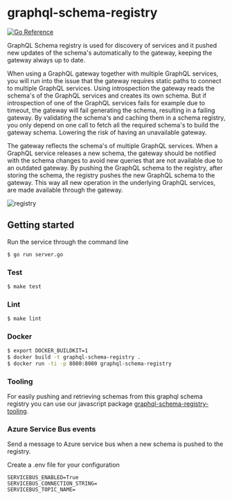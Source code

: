 # graphql-schema-registry
[![Go Reference](https://pkg.go.dev/badge/github.com/basselalaraaj/graphql-schema-registry.svg)](https://pkg.go.dev/github.com/basselalaraaj/graphql-schema-registry)

GraphQL Schema registry is used for discovery of services and it pushed new updates of the schema's automatically to the gateway, keeping the gateway always up to date.

When using a GraphQL gateway together with multiple GraphQL services, you will run into the issue that the gateway requires static paths to connect to multiple GraphQL services.
Using introspection the gateway reads the schema's of the GraphQL services and creates its own schema. But if introspection of one of the GraphQL services fails for example due to timeout, the gateway will fail generating the schema, resulting in a failing gateway. By validating the schema's and caching them in a schema registry, you only depend on one call to fetch all the required schema's to build the gateway schema. Lowering the risk of having an unavailable gateway.

The gateway reflects the schema's of multiple GraphQL services. When a GraphQL service releases a new schema, the gateway should be notified with the schema changes to avoid new queries that are not available due to an outdated gateway. By pushing the GraphQL schema to the registry, after storing the schema, the registry pushes the new GraphQL schema to the gateway. This way all new operation in the underlying GraphQL services, are made available through the gateway.

![registry](https://user-images.githubusercontent.com/5745279/103581587-98e75080-4edc-11eb-86c9-9d60329a2dc6.jpg)


## Getting started

Run the service through the command line

```bash
$ go run server.go
```

### Test

```bash
$ make test
```

### Lint

```bash
$ make lint
```

### Docker

```bash
$ export DOCKER_BUILDKIT=1
$ docker build -t graphql-schema-registry .
$ docker run -ti -p 8080:8080 graphql-schema-registry
```

### Tooling

For easily pushing and retrieving schemas from this graphql schema registry you can use our javascript package [graphql-schema-registry-tooling](https://github.com/basselalaraaj/graphql-schema-registry-tooling).

### Azure Service Bus events

Send a message to Azure service bus when a new schema is pushed to the registry.

Create a .env file for your configuration

```env
SERVICEBUS_ENABLED=True
SERVICEBUS_CONNECTION_STRING=
SERVICEBUS_TOPIC_NAME=
```